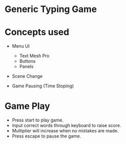 # Generic Typing Game

# Concepts used

-   Menu UI
    - Text Mesh Pro
    - Buttons
    - Panels

- Scene Change
- Game Pausing (Time Stoping)


# Game Play

-   Press start to play game.
-   Input correct words through keyboard to raise score.
-   Multiplier will increase when no mistakes are made.
-   Press escape to pause the game.
